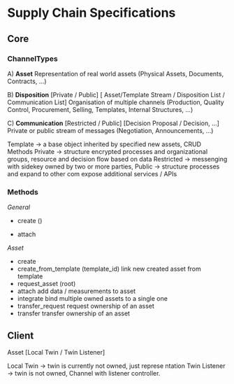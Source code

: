 # Supply Chain Specifications



## Core

 ### ChannelTypes
 A) **Asset**
    Representation of real world assets (Physical Assets, Documents, Contracts, ...)

 B) **Disposition** [Private / Public] [ Asset/Template Stream / Disposition List / Communication List]
    Organisation of multiple channels (Production, Quality Control, Procurement, Selling, Templates, Internal Structures, ...)

 C) **Communication** [Restricted / Public] [Decision Proposal / Decision, ...]
    Private or public stream of messages (Negotiation, Announcements, ...)

Template -> a base object inherited by specified new assets, CRUD Methods
Private -> structure encrypted processes and organizational groups, resource and decision flow based on data
Restricted -> messenging with sidekey owned by two or more parties,
Public -> structure processes and expand to other com expose additional services / APIs

### Methods

*General*

- create<ChannelType> ()

- attach

*Asset*

- create
- create_from_template (template_id)
    link new created asset from template
- request_asset (root)
- attach
    add data / measurements to asset
- integrate
    bind multiple owned assets to a single one
- transfer_request
    request ownership of an asset
- transfer
    transfer ownership of an asset



## Client

Asset [Local Twin / Twin Listener]

Local Twin -> twin is currently not owned, just represe ntation
Twin Listener -> twin is not owned, Channel with listener controller.

